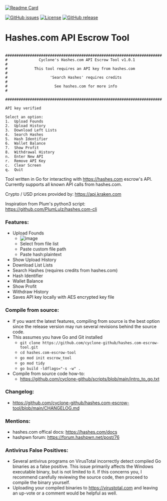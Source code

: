 [![Readme Card](https://github-readme-stats.vercel.app/api/pin/?username=cyclone-github&repo=hashes.com-escrow-tool&theme=gruvbox)](https://github.com/cyclone-github/hashes.com-escrow-tool/)

<!-- [![Go Report Card](https://goreportcard.com/badge/github.com/cyclone-github/hashes.com-escrow-tool)](https://goreportcard.com/report/github.com/cyclone-github/hashes.com-escrow-tool) -->
[![GitHub issues](https://img.shields.io/github/issues/cyclone-github/hashes.com-escrow-tool.svg)](https://github.com/cyclone-github/hashes.com-escrow-tool/issues)
[![License](https://img.shields.io/github/license/cyclone-github/hashes.com-escrow-tool.svg)](LICENSE)
[![GitHub release](https://img.shields.io/github/release/cyclone-github/hashes.com-escrow-tool.svg)](https://github.com/cyclone-github/hashes.com-escrow-tool/releases)

# Hashes.com API Escrow Tool
```
 ######################################################################
#              Cyclone's Hashes.com API Escrow Tool v1.0.1             #
#            This tool requires an API key from hashes.com             #
#                   'Search Hashes' requires credits                   #
#                     See hashes.com for more info                     #
 ######################################################################

API key verified

Select an option:
1.  Upload Founds
2.  Upload History
3.  Download Left Lists
4.  Search Hashes
5.  Hash Identifier
6.  Wallet Balance
7.  Show Profit
8.  Withdrawal History
n.  Enter New API
r.  Remove API Key
c.  Clear Screen
q.  Quit
```
Tool written in Go for interacting with https://hashes.com escrow's API. Currently supports all known API calls from hashes.com.

Crypto / USD prices provided by: https://api.kraken.com

Inspiration from Plum's python3 script:
https://github.com/PlumLulz/hashes.com-cli
 
### Features:
- Upload Founds
  - ![image](https://i.imgur.com/GzRN3lE.png)
  - Select from file list
  - Paste custom file path
  - Paste hash:plaintext
- Show Upload History
- Download List Lists
- Search Hashes (requires credits from hashes.com)
- Hash Identifier
- Wallet Balance
- Show Profit
- Withdraw History
- Saves API key locally with AES encrypted key file

### Compile from source:
- If you want the latest features, compiling from source is the best option since the release version may run several revisions behind the source code.
- This assumes you have Go and Git installed
  - `git clone https://github.com/cyclone-github/hashes.com-escrow-tool.git`
  - `cd hashes.com-escrow-tool`
  - `go mod init escrow_tool`
  - `go mod tidy`
  - `go build -ldflags="-s -w" .`
- Compile from source code how-to:
  - https://github.com/cyclone-github/scripts/blob/main/intro_to_go.txt

### Changelog:
- https://github.com/cyclone-github/hashes.com-escrow-tool/blob/main/CHANGELOG.md

### Mentions:
- hashes.com offical docs: https://hashes.com/docs
- hashpwn forum: https://forum.hashpwn.net/post/76

### Antivirus False Positives:
- Several antivirus programs on VirusTotal incorrectly detect compiled Go binaries as a false positive. This issue primarily affects the Windows executable binary, but is not limited to it. If this concerns you, I recommend carefully reviewing the source code, then proceed to compile the binary yourself.
- Uploading your compiled binaries to https://virustotal.com and leaving an up-vote or a comment would be helpful as well.
